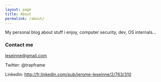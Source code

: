 ```yaml
---
layout: page
title: About
permalink: /about/
---
```


My personal blog about stuff i enjoy, computer security, dev, OS internals... 

### Contact me

[leseinne@gmail.com](mailto:leseinne@gmail.com)

Twitter: @trapframe

Linkedin: http://fr.linkedin.com/pub/jerome-leseinne/2/763/310
